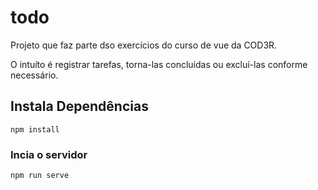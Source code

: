 # todo

<p>Projeto que faz parte dso exercícios do curso de vue da COD3R. </p>
<p>O intuíto é registrar tarefas, torna-las concluídas ou excluí-las conforme necessário.</p>

## Instala Dependências
```
npm install
```

### Incia o servidor
```
npm run serve
```

